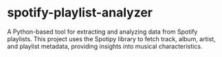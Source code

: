 # spotify-playlist-analyzer
 A Python-based tool for extracting and analyzing data from Spotify playlists. This project uses the Spotipy library to fetch track, album, artist, and playlist metadata, providing insights into musical characteristics.
